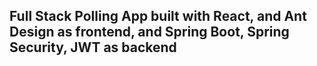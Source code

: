 ## Full Stack Polling App built with React, and Ant Design as frontend, and Spring Boot, Spring Security, JWT as backend 

